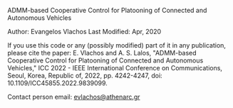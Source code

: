 ADMM-based Cooperative Control for Platooning of Connected and Autonomous Vehicles

Author: Evangelos Vlachos Last Modified: Apr, 2020

If you use this code or any (possibly modified) part of it in any publication, please cite the paper: E. Vlachos and A. S. Lalos, "ADMM-based Cooperative Control for Platooning of Connected and Autonomous Vehicles," ICC 2022 - IEEE International Conference on Communications, Seoul, Korea, Republic of, 2022, pp. 4242-4247, doi: 10.1109/ICC45855.2022.9839099.

Contact person email: evlachos@athenarc.gr
